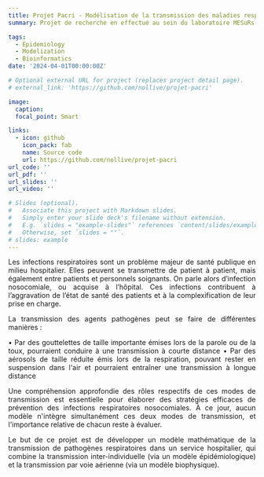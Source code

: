 ```yaml
---
title: Projet Pacri - Modélisation de la transmission des maladies respiratoires en milieu hospitalier
summary: Projet de recherche en effectué au sein du laboratoire MESuRs (Cnam) et l'unité EMEA (Institut Pasteur) à Paris portant sur développer un modèle mathématique de la transmission de pathogènes respiratoires dans un service hospitalier, qui combine la transmission inter-individuelle (via un modèle épidémiologique) et la transmission par voie aérienne (via un modèle biophysique).

tags:
  - Epidemiology
  - Modelization
  - Bioinformatics
date: '2024-04-01T00:00:00Z'

# Optional external URL for project (replaces project detail page).
# external_link: 'https://github.com/nollive/projet-pacri'

image:
  caption: 
  focal_point: Smart

links:
  - icon: github
    icon_pack: fab
    name: Source code
    url: https://github.com/nollive/projet-pacri
url_code: ''
url_pdf: ''
url_slides: ''
url_video: ''

# Slides (optional).
#   Associate this project with Markdown slides.
#   Simply enter your slide deck's filename without extension.
#   E.g. `slides = "example-slides"` references `content/slides/example-slides.md`.
#   Otherwise, set `slides = ""`.
# slides: example
---
```


<div style="text-align: justify"> Les infections respiratoires sont un problème majeur de santé publique en milieu hospitalier. Elles peuvent se transmettre de patient à patient, mais également entre patients et personnels soignants. On parle alors d’infection nosocomiale, ou acquise à l’hôpital. Ces infections contribuent à l’aggravation de l’état de santé des patients et à la complexification de leur prise en charge.

La transmission des agents pathogènes peut se faire de différentes manières :

• Par des gouttelettes de taille importante émises lors de la parole ou de la toux, pourraient conduire à une transmission à courte distance
• Par des aérosols de taille réduite émis lors de la respiration, pouvant rester en suspension dans l'air et pourraient entraîner une transmission à longue distance

Une compréhension approfondie des rôles respectifs de ces modes de transmission est essentielle pour élaborer des stratégies efficaces de prévention des infections respiratoires nosocomiales. À ce jour, aucun modèle n'intègre simultanément ces deux modes de transmission, et l'importance relative de chacun reste à évaluer.

Le but de ce projet est de développer un modèle mathématique de la transmission de pathogènes respiratoires dans un service hospitalier, qui combine la transmission inter-individuelle (via un modèle épidémiologique) et la transmission par voie aérienne (via un modèle biophysique).
 </div>
